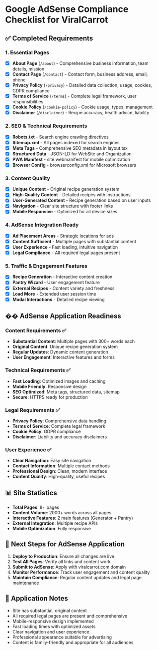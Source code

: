# Google AdSense Compliance Checklist for ViralCarrot

## ✅ Completed Requirements

### 1. Essential Pages
- [x] **About Page** (`/about`) - Comprehensive business information, team details, mission
- [x] **Contact Page** (`/contact`) - Contact form, business address, email, phone
- [x] **Privacy Policy** (`/privacy`) - Detailed data collection, usage, cookies, GDPR compliance
- [x] **Terms of Service** (`/terms`) - Complete legal framework, user responsibilities
- [x] **Cookie Policy** (`/cookie-policy`) - Cookie usage, types, management
- [x] **Disclaimer** (`/disclaimer`) - Recipe accuracy, health advice, liability

### 2. SEO & Technical Requirements
- [x] **Robots.txt** - Search engine crawling directives
- [x] **Sitemap.xml** - All pages indexed for search engines
- [x] **Meta Tags** - Comprehensive SEO metadata in layout.tsx
- [x] **Structured Data** - JSON-LD for WebSite and Organization
- [x] **PWA Manifest** - site.webmanifest for mobile optimization
- [x] **Browser Config** - browserconfig.xml for Microsoft browsers

### 3. Content Quality
- [x] **Unique Content** - Original recipe generation system
- [x] **High-Quality Content** - Detailed recipes with instructions
- [x] **User-Generated Content** - Recipe generation based on user inputs
- [x] **Navigation** - Clear site structure with footer links
- [x] **Mobile Responsive** - Optimized for all device sizes

### 4. AdSense Integration Ready
- [x] **Ad Placement Areas** - Strategic locations for ads
- [x] **Content Sufficient** - Multiple pages with substantial content
- [x] **User Experience** - Fast loading, intuitive navigation
- [x] **Legal Compliance** - All required legal pages present

### 5. Traffic & Engagement Features
- [x] **Recipe Generation** - Interactive content creation
- [x] **Pantry Wizard** - User engagement feature
- [x] **External Recipes** - Content variety and freshness
- [x] **Load More** - Extended user session time
- [x] **Modal Interactions** - Detailed recipe viewing

## �� AdSense Application Readiness

### Content Requirements ✅
- **Substantial Content**: Multiple pages with 300+ words each
- **Original Content**: Unique recipe generation system
- **Regular Updates**: Dynamic content generation
- **User Engagement**: Interactive features and forms

### Technical Requirements ✅
- **Fast Loading**: Optimized images and caching
- **Mobile Friendly**: Responsive design
- **SEO Optimized**: Meta tags, structured data, sitemap
- **Secure**: HTTPS ready for production

### Legal Requirements ✅
- **Privacy Policy**: Comprehensive data handling
- **Terms of Service**: Complete legal framework
- **Cookie Policy**: GDPR compliance
- **Disclaimer**: Liability and accuracy disclaimers

### User Experience ✅
- **Clear Navigation**: Easy site navigation
- **Contact Information**: Multiple contact methods
- **Professional Design**: Clean, modern interface
- **Content Quality**: High-quality, useful recipes

## 📊 Site Statistics
- **Total Pages**: 8+ pages
- **Content Volume**: 2000+ words across all pages
- **Interactive Features**: 2 main features (Generator + Pantry)
- **External Integration**: Multiple recipe APIs
- **Mobile Optimization**: Fully responsive

## 🚀 Next Steps for AdSense Application
1. **Deploy to Production**: Ensure all changes are live
2. **Test All Pages**: Verify all links and content work
3. **Submit to AdSense**: Apply with viralcarrot.com domain
4. **Monitor Performance**: Track user engagement and content quality
5. **Maintain Compliance**: Regular content updates and legal page maintenance

## 📝 Application Notes
- Site has substantial, original content
- All required legal pages are present and comprehensive
- Mobile-responsive design implemented
- Fast loading times with optimized assets
- Clear navigation and user experience
- Professional appearance suitable for advertising
- Content is family-friendly and appropriate for all audiences

